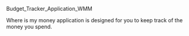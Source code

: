 Budget_Tracker_Application_WMM

Where is my money application is designed for you to keep track of the money you spend.
